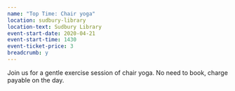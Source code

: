 ```yaml
---
name: "Top Time: Chair yoga"
location: sudbury-library
location-text: Sudbury Library
event-start-date: 2020-04-21
event-start-time: 1430
event-ticket-price: 3
breadcrumb: y
---
```


Join us for a gentle exercise session of chair yoga. No need to book, charge payable on the day.

